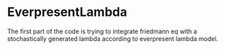 # EverpresentLambda


The first part of the code is trying to integrate friedmann eq with a stochastically generated lambda according to everpresent lambda model. 

